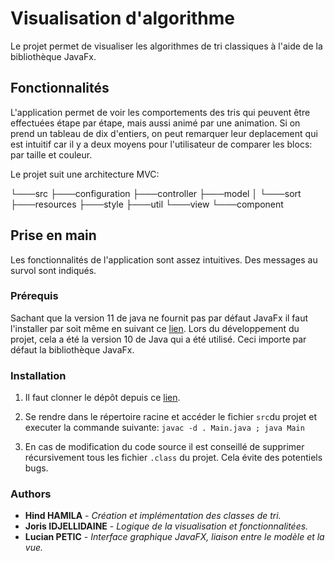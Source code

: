 # Visualisation d'algorithme

Le projet permet de visualiser les algorithmes de tri classiques à l'aide de la bibliothèque JavaFx.

## Fonctionnalités
L'application permet de voir les comportements des tris qui peuvent être effectuées étape par étape, mais aussi animé par une animation.
Si on prend un tableau de dix d'entiers, on peut remarquer leur deplacement qui est intuitif car il y a deux moyens pour l'utilisateur de comparer les blocs: par taille et couleur.

Le projet suit une architecture MVC:


└───src
    ├───configuration
    ├───controller
    ├───model
    │   └───sort
    ├───resources
    ├───style
    ├───util
    └───view
        └───component
            

## Prise en main
Les fonctionnalités de l'application sont assez intuitives. Des messages au survol sont indiqués.

### Prérequis

Sachant que la version 11 de java ne fournit pas par défaut JavaFx il faut l'installer par soit même en suivant ce [lien](https://openjfx.io/openjfx-docs). Lors du développement du projet, cela a été la version 10 de Java qui a été utilisé. Ceci importe par défaut la bibliothèque JavaFx.


### Installation

1. Il faut clonner le dépôt depuis ce [lien](https://gogs.script.univ-paris-diderot.fr/hhamil29/PI4).

2. Se rendre dans le répertoire racine et accéder le fichier ```src```du projet et executer la commande suivante: 
```javac -d . Main.java ; java Main```

3. En cas de modification du code source il est conseillé de supprimer récursivement tous les fichier ```.class``` du projet. Cela évite des potentiels bugs. 

### Authors

* **Hind HAMILA** - *Création et implémentation des classes de tri.*
* **Joris IDJELLIDAINE** - *Logique de la visualisation et fonctionnalitées.*
* **Lucian PETIC** - *Interface graphique JavaFX, liaison entre le modèle et la vue.*
